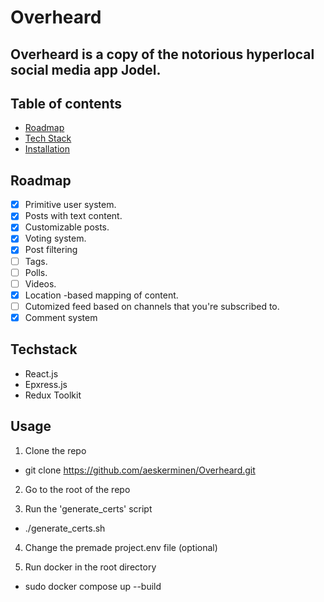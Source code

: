 # Overheard

## Overheard is a copy of the notorious hyperlocal social media app Jodel.

## Table of contents

- [Roadmap](#roadmap)
- [Tech Stack](#techstack)
- [Installation](#installation)

## Roadmap

- [x] Primitive user system.
- [x] Posts with text content.
- [x] Customizable posts.
- [x] Voting system.
- [x] Post filtering
- [ ] Tags.
- [ ] Polls.
- [ ] Videos.
- [x] Location -based mapping of content.
- [ ] Cutomized feed based on channels that you're subscribed to.
- [x] Comment system

## Techstack

- React.js
- Epxress.js
- Redux Toolkit

## Usage

1. Clone the repo

- git clone https://github.com/aeskerminen/Overheard.git

2. Go to the root of the repo

3. Run the 'generate_certs' script

- ./generate_certs.sh

4. Change the premade project.env file (optional)

5. Run docker in the root directory

- sudo docker compose up --build